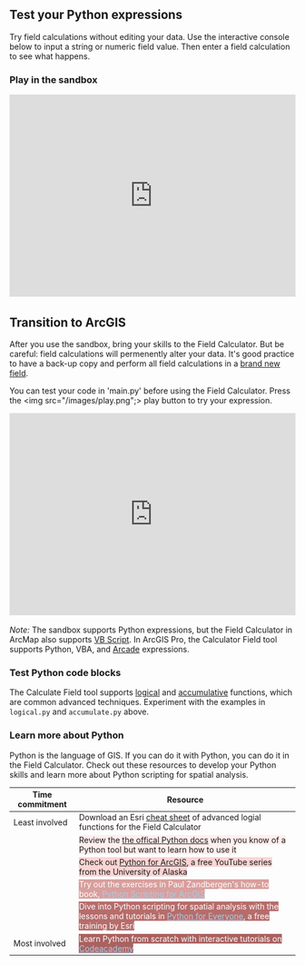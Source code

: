 ## Test your Python expressions
Try field calculations without editing your data. Use the interactive console below to input a string or numeric field value. Then enter a field calculation to see what happens.

### Play in the sandbox
<iframe src="https://trinket.io/embed/python/516a991bc4?outputOnly=true&start=result" width="100%" height="356" frameborder="0" marginwidth="0" marginheight="0" allowfullscreen></iframe>

## Transition to ArcGIS
After you use the sandbox, bring your skills to the Field Calculator. But be careful: field calculations will permenently alter your data. It's good practice to have a back-up copy and perform all field calculations in a [brand new field](desktop.arcgis.com/en/arcmap/10.3/manage-data/tables/adding-fields.htm).

You can test your code in 'main.py' before using the Field Calculator. Press the <img src="/images/play.png";> play button to try your expression.

<iframe src="https://trinket.io/embed/python/cd51166fa2?start=result" width="100%" height="356" frameborder="0" marginwidth="0" marginheight="0" allowfullscreen></iframe>

<i class="fa fa-pencil-square-o" aria-hidden="true"></i> _Note:_ 
The sandbox supports Python expressions, but the Field Calculator in ArcMap also supports [VB Script](http://support.esri.com/en/technical-article/000008920). In ArcGIS Pro, the Calculator Field tool supports Python, VBA, and [Arcade](https://developers.arcgis.com/arcade/) expressions. 

### Test Python code blocks
The Calculate Field tool supports [logical](http://pro.arcgis.com/en/pro-app/tool-reference/data-management/calculate-field-examples.htm#ESRI_SECTION1_11EAB368A53B4D1C9618A58A1B09F9D0) and [accumulative](http://pro.arcgis.com/en/pro-app/tool-reference/data-management/calculate-field-examples.htm#ESRI_SECTION1_F3F8CD77A9F647ABBA678A76ADB86E15) functions, which are common advanced techniques. Experiment with the examples in `logical.py` and `accumulate.py` above.

### Learn more about Python
Python is the language of GIS. If you can do it with Python, you can do it in the Field Calculator. Check out these resources to develop your Python skills and learn more about Python scripting for spatial analysis.

Time commitment | Resource |
--- | ---
Least involved | <span style="background-color: #FFFCFC">Download an Esri [cheat sheet](chrome-extension://oemmndcbldboiebfnladdacbdfmadadm/https://www.esri.com/news/arcuser/0507/files/pythonscript.pdf) of advanced logial functions for the Field Calculator</span> |
 <span style="color: transparent">-</span>| <span style="background-color: #FFEEED">Review the [the offical Python docs](https://docs.python.org/3/) when you know of a Python tool but want to learn how to use it</span>
 <span style="color: transparent">-</span>| <span style="background-color: #fbd5d4">Check out [Python for ArcGIS](https://www.youtube.com/channel/UCjGzNLUkTOFzWdD_5MzNIqg/videos), a free YouTube series from the University of Alaska</span>
 <span style="color: transparent">-</span>| <span style="background-color: #D89F9D; color: white">Try out the exercises in Paul Zandbergen's how-to book, <a href="http://esripress.esri.com/bookResources/index.cfm?event=catalog.book&id=9/" style="color: #A9CDE9">Python Scripting for ArcGIS</span>
 <span style="color: transparent">-</span>| <span style="background-color: #B66D6B; color: white">Dive into Python scripting for spatial analysis with the lessons and tutorials in <a href="https://www.esri.com/training/catalog/57630436851d31e02a43f13c/python-for-everyone/" style="color: #A9CDE9">Python for Everyone</a>, a free training by Esri</span>
Most involved | <span style="background-color: #A96260; color: white">Learn Python from scratch with interactive tutorials on <a href="https://www.codecademy.com/learn/learn-python" style="color: #A9CDE9">Codeacademy</a></span>